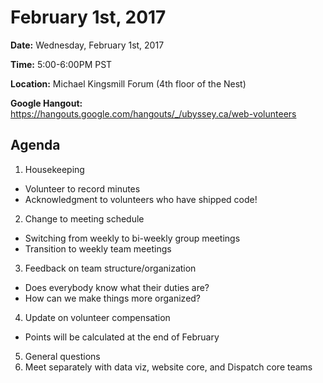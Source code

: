 # February 1st, 2017

**Date:** Wednesday, February 1st, 2017

**Time:** 5:00-6:00PM PST

**Location:** Michael Kingsmill Forum (4th floor of the Nest)

**Google Hangout:** https://hangouts.google.com/hangouts/_/ubyssey.ca/web-volunteers

## Agenda

1. Housekeeping
 * Volunteer to record minutes
 * Acknowledgment to volunteers who have shipped code!
2. Change to meeting schedule
 * Switching from weekly to bi-weekly group meetings
 * Transition to weekly team meetings
3. Feedback on team structure/organization
 * Does everybody know what their duties are?
 * How can we make things more organized?
4. Update on volunteer compensation
 * Points will be calculated at the end of February
5. General questions
6. Meet separately with data viz, website core, and Dispatch core teams
